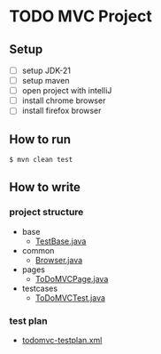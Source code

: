# TODO MVC Project 

## Setup
- [ ] setup JDK-21
- [ ] setup maven
- [ ] open project with intelliJ
- [ ] install chrome browser
- [ ] install firefox browser

## How to run
```shell
$ mvn clean test
```

## How to write
### project structure
- base
  - [TestBase.java](src%2Ftest%2Fjava%2Fbase%2FTestBase.java) 
- common
  - [Browser.java](src%2Ftest%2Fjava%2Fcommon%2FBrowser.java) 
- pages
  - [ToDoMVCPage.java](src%2Ftest%2Fjava%2Fpages%2FToDoMVCPage.java) 
- testcases
  - [ToDoMVCTest.java](src%2Ftest%2Fjava%2Ftestcases%2FToDoMVCTest.java) 
### test plan
- [todomvc-testplan.xml](todomvc-testplan.xml)